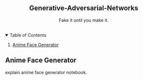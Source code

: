 <!-- TITLE -->
<p align="center">
  <h2 align="center">
    Generative-Adversarial-Networks
  </h2>
  <p align="center">
    Fake it until you make it.
  </p>
</p>
<br />

<!-- TABLE OF CONTENTS -->
<details open="open">
  <summary>Table of Contents</summary>
  <ol>
    <li><a href="#animeFaceGenerator">Anime Face Generator</a></li>
  </ol>
</details>

<!-- Contents -->
<!-- Anime Face Generator -->
## Anime Face Generator
explain anime face generator notebook.
